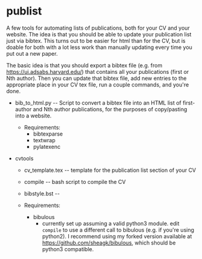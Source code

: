 # publist
A few tools for automating lists of publications, both for your CV and your website.  The idea is that you should be able to update your publication list just via bibtex.  This turns out to be easier for html than for the CV, but is doable for both with a lot less work than manually updating every time you put out a new paper.

The basic idea is that you should export a bibtex file (e.g. from https://ui.adsabs.harvard.edu/) that contains all your publications (first or Nth author).  Then you can update that bibtex file, add new entries to the appropriate place in your CV tex file, run a couple commands, and you're done.

* bib_to_html.py -- Script to convert a bibtex file into an HTML list of first-author and Nth author publications, for the purposes of copy/pasting into a website.
  * Requirements:
    * bibtexparse
    * textwrap
    * pylatexenc

* cvtools
  * cv_template.tex -- template for the publication list section of your CV
  * compile -- bash script to compile the CV
  * bibstyle.bst -- 
  
  * Requirements:
    * bibulous
      * currently set up assuming a valid python3 module.  edit ``compile`` to use a different call to bibulous (e.g. if you're using python2).  I recommend using my forked version available at https://github.com/sheagk/bibulous, which should be python3 compatible.
